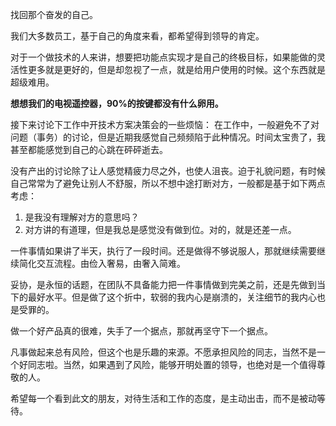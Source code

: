 找回那个奋发的自己。

我们大多数员工，基于自己的角度来看，都希望得到领导的肯定。

对于一个做技术的人来讲，想要把功能点实现才是自己的终极目标，如果能做的灵活性更多就是更好的，但是却忽视了一点，就是给用户使用的时候。这个东西就是超级难用。

**想想我们的电视遥控器，90%的按键都没有什么卵用。**

接下来讨论下工作中开技术方案决策会的一些烦恼：
在工作中，一般避免不了对问题（事务）的讨论，但是近期我感觉自己频频陷于此种情况。时间太宝贵了，我甚至都能感觉到自己的心跳在砰砰逝去。

没有产出的讨论除了让人感觉精疲力尽之外，也使人沮丧。迫于礼貌问题，有时候自己常常为了避免让别人不舒服，所以不想中途打断对方，一般都是基于如下两点考虑：
1. 是我没有理解对方的意思吗？
2. 对方讲的有道理，但是我总是感觉没有做到位。对的，就是还差一点。

一件事情如果讲了半天，执行了一段时间。还是做得不够说服人，那就继续需要继续简化交互流程。由俭入奢易，由奢入简难。

妥协，是永恒的话题，在团队不具备能力把一件事情做到完美之前，还是先做到当下的最好水平。但是做了这个折中，软弱的我内心是崩溃的，关注细节的我内心也是受罪的。

做一个好产品真的很难，失手了一个据点，那就再坚守下一个据点。

凡事做起来总有风险，但这个也是乐趣的来源。不愿承担风险的同志，当然不是一个好同志啦。当然，如果遇到了风险，能够开明处置的领导，也绝对是一个值得尊敬的人。

希望每一个看到此文的朋友，对待生活和工作的态度，是主动出击，而不是被动等待。

